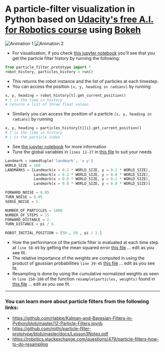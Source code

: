 # A particle-filter visualization in Python based on [Udacity's free A.I. for Robotics course](https://www.udacity.com/course/artificial-intelligence-for-robotics--cs373) using [Bokeh](bokeh.pydata.org)
![Animation 1](https://github.com/mithi/particle-filter-prototype/blob/master/docs/animation1.gif)
![Animation 2](https://github.com/mithi/particle-filter-prototype/blob/master/docs/animation2.gif)

- For visualization, if you check 
[this jupyter notebook](https://github.com/mithi/particle-filter-prototype/blob/master/visualization_only.ipynb)
you'll see that you get the particle filter history by running the following:

```python
from particle_filter_prototype import *
robot_history, particles_history = run()
```
- This returns the robot instance and the list of particles at each timestep.
- You can access the position `[x, y, heading in radians]` by running
```python
x, y, heading = robot_history[t].get_current_position()
# t is the time in history
# returns a list of three float values 
```
- Similarly you can access the position of a particle `[x, y, heading in radians]` by running
```python
x, y, heading = particles_history[t][i].get_current_position()
# t is the time in history
# i is the particle index
```
- See [the jupyter notebook](https://github.com/mithi/particle-filter-prototype/blob/master/visualization_only.ipynb)
for more information
- Tune the global variables in ```lines 11-27``` in 
[this file](https://github.com/mithi/particle-filter-prototype/blob/master/particle_filter_prototype.py)
to suit your needs

```python
Landmark = namedtuple('landmark', 'x y')
WORLD_SIZE = 100
LANDMARKS = [Landmark(x = 0.2 * WORLD_SIZE, y = 0.2 * WORLD_SIZE), 
             Landmark(x = 0.2 * WORLD_SIZE, y = 0.8 * WORLD_SIZE), 
             Landmark(x = 0.8 * WORLD_SIZE, y = 0.2 * WORLD_SIZE), 
             Landmark(x = 0.8 * WORLD_SIZE, y = 0.8 * WORLD_SIZE)]

FORWARD_NOISE = 0.05
TURN_NOISE = 0.05
SENSE_NOISE = 5.

NUMBER_OF_PARTICLES = 1000
NUMBER_OF_STEPS = 15
FORWARD_DISTANCE = 2.
TURN_DISTANCE = pi / 6. 

ROBOT_INITIAL_POSITION = [50., 50., pi / 2.]
```
- How the performance of the particle filter is evaluated at each time step at  ```line 58-69``` by getting the mean squared error
[this file](https://github.com/mithi/particle-filter-prototype/blob/master/particle_filter_prototype.py)
... edit as you see fit.
- The relative importance of the weights are computed in using the product of gaussian probabilities ```line 39-45```
[this file](https://github.com/mithi/particle-filter-prototype/blob/master/particle_filter_prototype.py)
... edit as you see fit.
- Resampling is done by using the cumulative normalized weights as seen in `line 150-180` of the function
`resample(particles, weights)` found in
[this file](https://github.com/mithi/particle-filter-prototype/blob/master/particle_filter_prototype.py)
... edit as you see fit.

---
### You can learn more about particle filters from the following links:
- https://github.com/rlabbe/Kalman-and-Bayesian-Filters-in-Python/blob/master/12-Particle-Filters.ipynb
- https://github.com/mithi/particle-filter-prototype/blob/master/docs/Lesson3Notes.pdf
- https://robotics.stackexchange.com/questions/479/particle-filters-how-to-do-resampling
